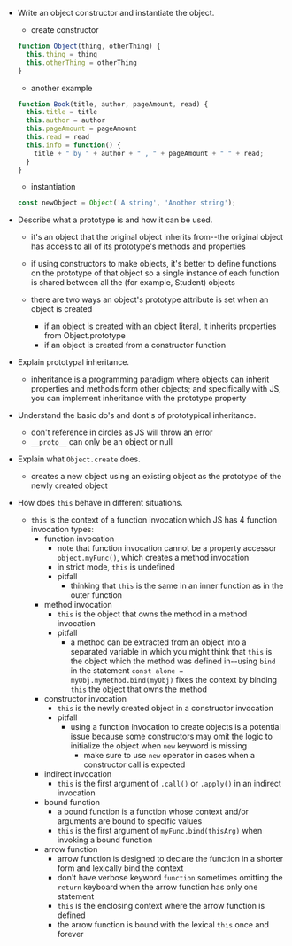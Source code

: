 - Write an object constructor and instantiate the object.
  - create constructor
  ```js
  function Object(thing, otherThing) {
    this.thing = thing
    this.otherThing = otherThing
  }
  ```
  - another example
  ```js
  function Book(title, author, pageAmount, read) {
    this.title = title
    this.author = author
    this.pageAmount = pageAmount
    this.read = read
    this.info = function() {
      title + " by " + author + " , " + pageAmount + " " + read;
    }
  }
  ```
  - instantiation
  ```js
  const newObject = Object('A string', 'Another string');
  ```
- Describe what a prototype is and how it can be used.
  - it's an object that the original object inherits from--the original object has access to all of its prototype's methods and properties
  - if using constructors to make objects, it's better to define functions on the prototype of that object so a single instance of each function is shared between all the (for example, Student) objects
  
  - there are two ways an object's prototype attribute is set when an object is created
    - if an object is created with an object literal, it inherits properties from Object.prototype
    - if an object is created from a constructor function

- Explain prototypal inheritance.
  - inheritance is a programming paradigm where objects can inherit properties and methods form other objects; and specifically with JS, you can implement inheritance with the prototype property

- Understand the basic do's and dont's of prototypical inheritance.
  - don't reference in circles as JS will throw an error
  - `__proto__` can only be an object or null

- Explain what `Object.create` does.
  - creates a new object using an existing object as the prototype of the newly created object

- How does `this` behave in different situations.
  - `this` is the context of a function invocation which JS has 4 function invocation types:
    - function invocation
      - note that function invocation cannot be a property accessor `object.myFunc()`, which creates a method invocation
      - in strict mode, `this` is undefined
      - pitfall
        - thinking that `this` is the same in an inner function as in the outer function
    - method invocation
      - `this` is the object that owns the method in a method invocation
      - pitfall
        - a method can be extracted from an object into a separated variable in which you might think that `this` is the object which the method was defined in--using `bind` in the statement `const alone = myObj.myMethod.bind(myObj)` fixes the context by binding `this` the object that owns the method
    - constructor invocation
      - `this` is the newly created object in a constructor invocation
      - pitfall
        - using a function invocation to create objects is a potential issue because some constructors may omit the logic to initialize the object when `new` keyword is missing
          - make sure to use `new` operator in cases when a constructor call is expected
    - indirect invocation
      - `this` is the first argument of `.call()` or `.apply()` in an indirect invocation
    - bound function
      - a bound function is a function whose context and/or arguments are bound to specific values
      - `this` is the first argument of `myFunc.bind(thisArg)` when invoking a bound function
    - arrow function
      - arrow function is designed to declare the function in a shorter form and lexically bind the context
      - don't have verbose keyword `function` sometimes omitting the `return` keyboard when the arrow function has only one statement
      - `this` is the enclosing context where the arrow function is defined
      - the arrow function is bound with the lexical `this` once and forever